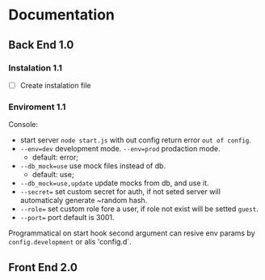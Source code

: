 # Documentation

## Back End 1.0

### Instalation 1.1

- [ ] Create instalation file

### Enviroment 1.1

Console:

- start server `node start.js`
 with out config return error `out of config`.
- `--env=dev` development mode.
 `--env=prod` prodaction mode.
  - default: error;
- `--db_mock=use` use mock files instead of db.
  - default: use;
- `--db_mock=use,update` update mocks from db, and use it.
- `--secret=` set custom secret for auth, if not seted server will automaticaly generate ~random hash.
- `--role=` set custom role fore a user, if role not exist will be setted `guest`.
- `--port=` port default is 3001.

Programmatical on start hook second argument can resive env params by `config.development` or alis 'config.d`.

## Front End 2.0
